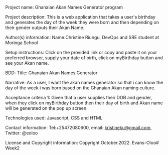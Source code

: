 Project name: Ghanaian Akan Names Generator program

Project description: This is a web application that takes a user's birthday and generates the day of the week they were born and then depending on their gender outputs their Akan Name.

Author(s) information: Name:Christine Riungu, DevOps and SRE student at Moringa School

Setup instructions: Click on the provided link or copy and paste it on your preferred browser, supply your date of birth, click on myBirthday button and see your Akan name.

BDD: Title: Ghanaian Akan Names Generator

Narrative: As a user, I want the akan names generator so that i can know the day of the week i was born based on the Ghanaian Akan naming culture.

Acceptance criteria 1: Given that a user supplies their DOB and gender, when they click on myBirthday button then their day of birth and Akan name will be generated on the pop up screen.

Technologies used: Javascript, CSS and HTML

Contact information: Tel:+25472080600, email: kristineku@gmail.com, Twitter: @eoloo

License and Copyright information: Copyright October.2022. Evans-Oloo# Week2

